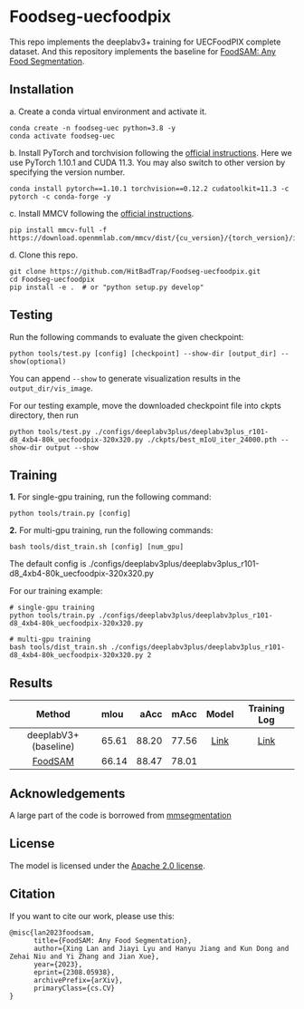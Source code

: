 # Foodseg-uecfoodpix

This repo implements the deeplabv3+ training for UECFoodPIX complete dataset.
And this repository implements the baseline for [FoodSAM: Any Food Segmentation](https://arxiv.org/abs/2308.05938).

## Installation
a. Create a conda virtual environment and activate it.

```shell
conda create -n foodseg-uec python=3.8 -y
conda activate foodseg-uec
```

b. Install PyTorch and torchvision following the [official instructions](https://pytorch.org/).
Here we use PyTorch 1.10.1 and CUDA 11.3.
You may also switch to other version by specifying the version number.

```shell
conda install pytorch==1.10.1 torchvision==0.12.2 cudatoolkit=11.3 -c pytorch -c conda-forge -y
```

c. Install MMCV following the [official instructions](https://mmcv.readthedocs.io/en/latest/#installation). 
```
pip install mmcv-full -f https://download.openmmlab.com/mmcv/dist/{cu_version}/{torch_version}/index.html
```

d. Clone this repo.
```
git clone https://github.com/HitBadTrap/Foodseg-uecfoodpix.git
cd Foodseg-uecfoodpix
pip install -e .  # or "python setup.py develop"
```

## Testing
Run the following commands to evaluate the given checkpoint:
```
python tools/test.py [config] [checkpoint] --show-dir [output_dir] --show(optional)
```
You can append `--show` to generate visualization results in the `output_dir/vis_image`. 

For our testing example, move the downloaded checkpoint file into ckpts directory, then run
```
python tools/test.py ./configs/deeplabv3plus/deeplabv3plus_r101-d8_4xb4-80k_uecfoodpix-320x320.py ./ckpts/best_mIoU_iter_24000.pth --show-dir output --show
```

## Training
**1.** For single-gpu training, run the following command:
```
python tools/train.py [config]
```

**2.** For multi-gpu training, run the following commands:
```
bash tools/dist_train.sh [config] [num_gpu]
```
The default config is ./configs/deeplabv3plus/deeplabv3plus_r101-d8_4xb4-80k_uecfoodpix-320x320.py

For our training example:
```
# single-gpu training
python tools/train.py ./configs/deeplabv3plus/deeplabv3plus_r101-d8_4xb4-80k_uecfoodpix-320x320.py

# multi-gpu training
bash tools/dist_train.sh ./configs/deeplabv3plus/deeplabv3plus_r101-d8_4xb4-80k_uecfoodpix-320x320.py 2
```

## Results

| Method | mIou | aAcc | mAcc | Model | Training Log
| :-: | :- | -: | :-: | :-: | :-: |
|deeplabV3+ (baseline)| 65.61 |88.20| 77.56 | [Link](https://pan.baidu.com/s/19SoqvSsk5ID0r00V-uQlMg?pwd=kq4y) | [Link](https://pan.baidu.com/s/1el12UBxf_DaPoI0AfzvC_w?pwd=v1xa)
[FoodSAM](https://github.com/jamesjg/FoodSAM) | 66.14 |88.47 |78.01 |    |    |


## Acknowledgements

A large part of the code is borrowed from [mmsegmentation](https://github.com/open-mmlab/mmsegmentation)

## License

The model is licensed under the [Apache 2.0 license](LICENSE).

## Citation
If you want to cite our work, please use this:

```
@misc{lan2023foodsam,
      title={FoodSAM: Any Food Segmentation}, 
      author={Xing Lan and Jiayi Lyu and Hanyu Jiang and Kun Dong and Zehai Niu and Yi Zhang and Jian Xue},
      year={2023},
      eprint={2308.05938},
      archivePrefix={arXiv},
      primaryClass={cs.CV}
}

```

